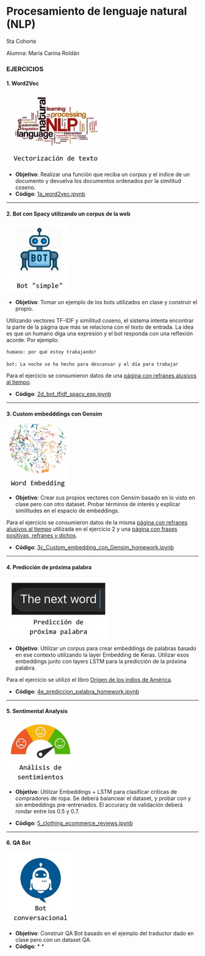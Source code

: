 # Procesamiento de lenguaje natural (NLP)

5ta Cohorte

Alumna: María Carina Roldán

### EJERCICIOS

#### 1. Word2Vec
![alt text](https://github.com/maricari/NLP/blob/main/img/ch1.jpg)
- **Objetivo**: Realizar una función que reciba un corpus y el índice de un documento y devuelva los documentos ordenados por la similitud coseno.
- **Código**: [1a_word2vec.ipynb](https://github.com/maricari/NLP/blob/main/1a_word2vec.ipynb)
--- 
#### 2. Bot con Spacy utilizando un corpus de la web
![alt text](https://github.com/maricari/NLP/blob/main/img/ch2.jpg)
- **Objetivo**: Tomar un ejemplo de los bots utilizados en clase y construir el propio.

Utilizando vectores TF-IDF y similitud coseno, el sistema intenta encontrar la parte de la página que más se relaciona con el texto de entrada. La idea es que un humano diga una expresión y el bot responda con una reflexión acorde. Por ejemplo:

    humano: por qué estoy trabajando!
    
    bot: La noche se ha hecho para descansar y el día para trabajar

Para el ejercicio se consumieron datos de una [página con refranes alusivos al tiempo](https://www.cervantesvirtual.com/obra-visor/refranes-alusivos-al-tiempo/html/).

- **Código**: [2d_bot_tfidf_spacy_esp.ipynb](https://github.com/maricari/NLP/blob/main/2d_bot_tfidf_spacy_esp.ipynb)
---
#### 3. Custom embedddings con Gensim
![alt text](https://github.com/maricari/NLP/blob/main/img/ch3.jpg)
- **Objetivo**: Crear sus propios vectores con Gensim basado en lo visto en clase pero con otro dataset. Probar términos de interés y explicar similitudes en el espacio de embeddings.

Para el ejercicio se consumieron datos de la misma [página con refranes alusivos al tiempo](https://www.cervantesvirtual.com/obra-visor/refranes-alusivos-al-tiempo/html/) utilizada en el ejercicio 2 y una [página con frases positivas, refranes y dichos](https://www.xuliocs.com/frasespositiv.htm).

- **Código**: [3c_Custom_embedding_con_Gensim_homework.ipynb](https://github.com/maricari/NLP/blob/main/3c_Custom_embedding_con_Gensim_homework.ipynb)
---
#### 4. Predicción de próxima palabra
![alt text](https://github.com/maricari/NLP/blob/main/img/ch4.jpg)
- **Objetivo**: Utilizar un corpus para crear embeddings de palabras basado en ese contexto utilizando la layer Embedding de Keras. Utilizar esos embeddings junto con layers LSTM para la predicción de la próxima palabra.

Para el ejercicio se utilizó el libro [Origen de los indios de América](https://www.gutenberg.org/cache/epub/56219/pg56219-images.html).

- **Código**: [4e_prediccion_palabra_homework.ipynb](https://github.com/maricari/NLP/blob/main/4e_predicci%C3%B3n_palabra_homework.ipynb)
---
#### 5. Sentimental Analysis
![alt text](https://github.com/maricari/NLP/blob/main/img/ch5.jpg)
- **Objetivo**: Utilizar Embeddings + LSTM para clasificar críticas de compradores de ropa. Se deberá balancear el dataset, y probar con y sin embeddings pre-entrenados. El accuracy de validación deberá rondar entre los 0.5 y 0.7.

- **Código**: [5_clothing_ecommerce_reviews.ipynb](https://github.com/maricari/NLP/blob/main/5_clothing_ecommerce_reviews.ipynb)
---
#### 6. QA Bot
![alt text](https://github.com/maricari/NLP/blob/main/img/ch6.jpg)
- **Objetivo**: Construir QA Bot basado en el ejemplo del traductor dado en clase pero con un dataset QA. 
- **Código**: * *

